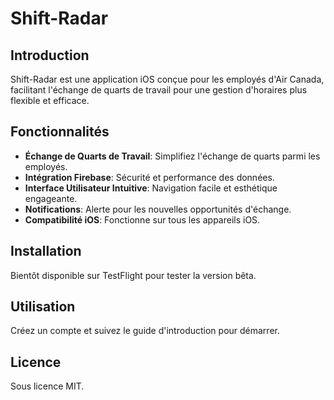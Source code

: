 # Shift-Radar

## Introduction
Shift-Radar est une application iOS conçue pour les employés d'Air Canada, facilitant l'échange de quarts de travail pour une gestion d'horaires plus flexible et efficace.

## Fonctionnalités
- **Échange de Quarts de Travail**: Simplifiez l'échange de quarts parmi les employés.
- **Intégration Firebase**: Sécurité et performance des données.
- **Interface Utilisateur Intuitive**: Navigation facile et esthétique engageante.
- **Notifications**: Alerte pour les nouvelles opportunités d'échange.
- **Compatibilité iOS**: Fonctionne sur tous les appareils iOS.

## Installation
Bientôt disponible sur TestFlight pour tester la version bêta.

## Utilisation
Créez un compte et suivez le guide d'introduction pour démarrer.

## Licence
Sous licence MIT.
